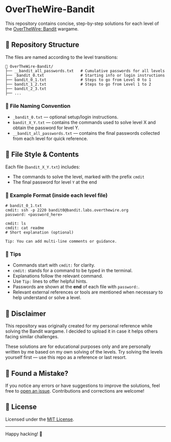 # OverTheWire-Bandit

This repository contains concise, step-by-step solutions for each level of the [OverTheWire: Bandit](https://overthewire.org/wargames/bandit/) wargame.

## 📁 Repository Structure

The files are named according to the level transitions:

```
📁 OverTheWire-Bandit/
├── __bandit_all_passwords.txt   # Cumulative passwords for all levels
├── _bandit_0.txt                # Starting info or login instructions
├── bandit_0_1.txt               # Steps to go from Level 0 to 1
├── bandit_1_2.txt               # Steps to go from Level 1 to 2
├── bandit_2_3.txt
├── ...
```

### 🔹 File Naming Convention
- `_bandit_0.txt` — optional setup/login instructions.
- `bandit_X_Y.txt` — contains the commands used to solve level X and obtain the password for level Y.
- `__bandit_all_passwords.txt` — contains the final passwords collected from each level for quick reference.

## 📄 File Style & Contents

Each file (`bandit_X_Y.txt`) includes:
- The commands to solve the level, marked with the prefix `cmdit`
- The final password for level `Y` at the end

### 🔹 Example Format (inside each level file)
```
# bandit_0_1.txt
cmdit: ssh -p 2220 bandit0@bandit.labs.overthewire.org
password: <password_here>

cmdit: ls
cmdit: cat readme
# Short explanation (optional)

Tip: You can add multi-line comments or guidance.
```

### 🧠 Tips
- Commands start with `cmdit:` for clarity.
- `cmdit:` stands for a command to be typed in the terminal.
- Explanations follow the relevant command.
- Use `Tip:` lines to offer helpful hints.
- Passwords are shown at the **end** of each file with `password:`.
- Relevant external references or tools are mentioned when necessary to help understand or solve a level.

## 🛑 Disclaimer

This repository was originally created for my personal reference while solving the Bandit wargame. I decided to upload it in case it helps others facing similar challenges.

These solutions are for educational purposes only and are personally written by me based on my own solving of the levels. Try solving the levels yourself first — use this repo as a reference or last resort.

## 📣 Found a Mistake?

If you notice any errors or have suggestions to improve the solutions, feel free to [open an issue](https://github.com/zofspades/OverTheWire-Bandit/issues). Contributions and corrections are welcome!



## 📜 License

Licensed under the [MIT License](LICENSE).

---

Happy hacking! 🐚
